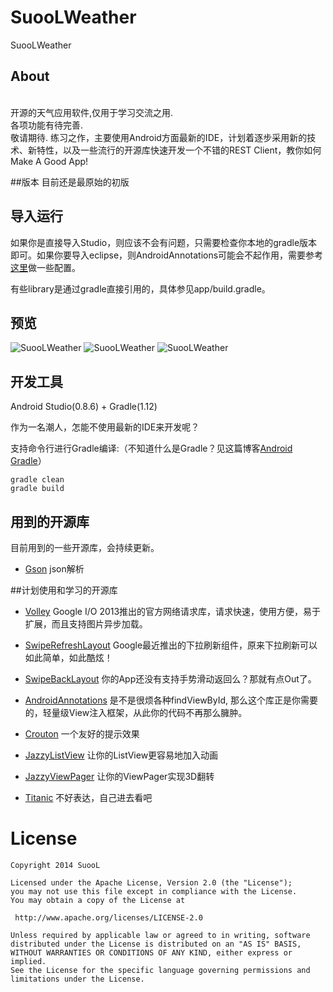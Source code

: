 SuooLWeather
==============
SuooLWeather
## About

<br> 开源的天气应用软件,仅用于学习交流之用.
<br> 各项功能有待完善.
<br> 敬请期待.
练习之作，主要使用Android方面最新的IDE，计划着逐步采用新的技术、新特性，以及一些流行的开源库快速开发一个不错的REST Client，教你如何Make A Good App! 

##版本
目前还是最原始的初版
## 导入运行

如果你是直接导入Studio，则应该不会有问题，只需要检查你本地的gradle版本即可。如果你要导入eclipse，则AndroidAnnotations可能会不起作用，需要参考[这里](https://github.com/excilys/androidannotations/wiki)做一些配置。

有些library是通过gradle直接引用的，具体参见app/build.gradle。

## 预览

![SuooLWeather](https://github.com/SuooL/SuooLWeather/master/art/1.jpg)
![SuooLWeather](https://github.com/SuooL/SuooLWeather/master/art/2.jpg)
![SuooLWeather](https://github.com/SuooL/SuooLWeather/master/art/3.jpg)

## 开发工具

Android Studio(0.8.6) + Gradle(1.12)

作为一名潮人，怎能不使用最新的IDE来开发呢？

支持命令行进行Gradle编译:（不知道什么是Gradle？见这篇博客[Android Gradle](http://stormzhang.github.io/android/2014/02/28/android-gradle/)）

    gradle clean
    gradle build

## 用到的开源库
目前用到的一些开源库，会持续更新。
* [Gson](https://github.com/eatnumber1/google-gson) json解析

##计划使用和学习的开源库
* [Volley](https://android.googlesource.com/platform/frameworks/volley) Google I/O 2013推出的官方网络请求库，请求快速，使用方便，易于扩展，而且支持图片异步加载。

* [SwipeRefreshLayout](http://stormzhang.github.io/android/2014/03/29/android-swiperefreshlayout/) Google最近推出的下拉刷新组件，原来下拉刷新可以如此简单，如此酷炫！

* [SwipeBackLayout](https://github.com/Issacw0ng/SwipeBackLayout) 你的App还没有支持手势滑动返回么？那就有点Out了。

* [AndroidAnnotations](https://github.com/excilys/androidannotations/wiki) 是不是很烦各种findViewById, 那么这个库正是你需要的，轻量级View注入框架，从此你的代码不再那么臃肿。

* [Crouton](https://github.com/keyboardsurfer/Crouton) 一个友好的提示效果

* [JazzyListView](https://github.com/twotoasters/JazzyListView) 让你的ListView更容易地加入动画

* [JazzyViewPager](https://github.com/jfeinstein10/JazzyViewPager) 让你的ViewPager实现3D翻转

* [Titanic](https://github.com/RomainPiel/Titanic) 不好表达，自己进去看吧

License
============

    Copyright 2014 SuooL

	Licensed under the Apache License, Version 2.0 (the "License");
	you may not use this file except in compliance with the License.
	You may obtain a copy of the License at

     http://www.apache.org/licenses/LICENSE-2.0

	Unless required by applicable law or agreed to in writing, software
	distributed under the License is distributed on an "AS IS" BASIS,
	WITHOUT WARRANTIES OR CONDITIONS OF ANY KIND, either express or implied.
	See the License for the specific language governing permissions and
	limitations under the License.
